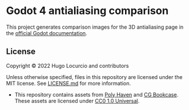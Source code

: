 # Godot 4 antialiasing comparison

This project generates comparison images for the 3D antialiasing page in the
[official Godot documentation](https://docs.godotengine.org).

## License

Copyright © 2022 Hugo Locurcio and contributors

Unless otherwise specified, files in this repository are licensed under the
MIT license. See [LICENSE.md](LICENSE.md) for more information.

- This repository contains assets from [Poly Haven](https://polyhaven.com)
  and [CG Bookcase](https://cgbookcase.com). These assets are licensed under
  [CC0 1.0 Universal](https://creativecommons.org/publicdomain/zero/1.0/).
